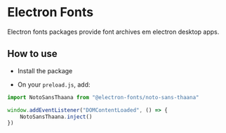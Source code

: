# Electron Fonts

Electron fonts packages provide font archives em electron desktop apps.

## How to use

* Install the package

* On your `preload.js`, add:

```ts
import NotoSansThaana from "@electron-fonts/noto-sans-thaana"

window.addEventListener("DOMContentLoaded", () => {
    NotoSansThaana.inject()
})
```
